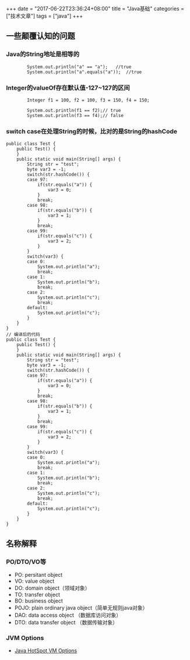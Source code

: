+++
date = "2017-06-22T23:36:24+08:00" title = "Java基础" categories = ["技术文章"] tags = ["java"]
+++

一些颠覆认知的问题
------------------

### Java的String地址是相等的

``` {.java}
        System.out.println("a" == "a");   //true
        System.out.println("a".equals("a"));  //true
```

### Integer的valueOf存在默认值-127\~127的区间

``` {.java}
        Integer f1 = 100, f2 = 100, f3 = 150, f4 = 150;

        System.out.println(f1 == f2);// true
        System.out.println(f3 == f4);// false
```

### switch case在处理String的时候，比对的是String的hashCode

``` {.java}
public class Test {
    public Test() {
    }
    public static void main(String[] args) {
        String str = "test";
        byte var3 = -1;
        switch(str.hashCode()) {
        case 97:
            if(str.equals("a")) {
                var3 = 0;
            }
            break;
        case 98:
            if(str.equals("b")) {
                var3 = 1;
            }
            break;
        case 99:
            if(str.equals("c")) {
                var3 = 2;
            }
        }
        switch(var3) {
        case 0:
            System.out.println("a");
            break;
        case 1:
            System.out.println("b");
            break;
        case 2:
            System.out.println("c");
            break;
        default:
            System.out.println("c");
        }
    }
}
// 编译后的代码
public class Test {
    public Test() {
    }
    public static void main(String[] args) {
        String str = "test";
        byte var3 = -1;
        switch(str.hashCode()) {
        case 97:
            if(str.equals("a")) {
                var3 = 0;
            }
            break;
        case 98:
            if(str.equals("b")) {
                var3 = 1;
            }
            break;
        case 99:
            if(str.equals("c")) {
                var3 = 2;
            }
        }
        switch(var3) {
        case 0:
            System.out.println("a");
            break;
        case 1:
            System.out.println("b");
            break;
        case 2:
            System.out.println("c");
            break;
        default:
            System.out.println("c");
        }
    }
}

```

名称解释
--------

### PO/DTO/VO等

-   PO: persitant object
-   VO: value object
-   DO: domain object（领域对象）
-   TO: transfer object
-   BO: business object
-   POJO: plain ordinary java object（简单无规则java对象）
-   DAO: data access object （数据库访问对象）
-   DTO: data transfer object （数据传输对象）

### JVM Options

-   [Java HotSpot VM
    Options](http://www.oracle.com/technetwork/java/javase/tech/vmoptions-jsp-140102.html)


